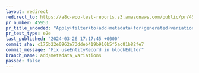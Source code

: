 ```yaml
---
layout: redirect
redirect_to: https://a8c-woo-test-reports.s3.amazonaws.com/public/pr/45953/e2e/index.html
pr_number: 45953
pr_title_encoded: "Apply+filter+to+add+metadata+for+generated+variations"
pr_test_type: e2e
last_published: "2024-03-26 17:17:45 +0000"
commit_sha: c175b22e0962e73ddeb419b910b5f5ac81b82fe7
commit_message: "Fix useEntityRecord in blockEditor"
branch_name: add/metadata_variations
passed: false
---
```

